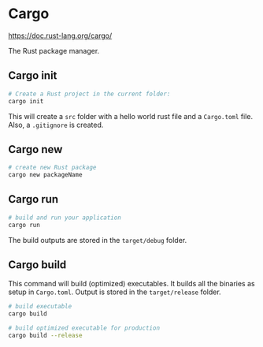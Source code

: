 # Cargo

https://doc.rust-lang.org/cargo/

The Rust package manager.

## Cargo init

```bash
# Create a Rust project in the current folder:
cargo init
```

This will create a `src` folder with a hello world rust file and a `Cargo.toml` file. Also, a `.gitignore` is created.

## Cargo new

```bash
# create new Rust package
cargo new packageName
```


## Cargo run

```bash
# build and run your application
cargo run
```
The build outputs are stored in the `target/debug` folder.


## Cargo build

This command will build (optimized) executables. It builds all the binaries as setup in `Cargo.toml`. Output is stored in the `target/release` folder.

```bash
# build executable
cargo build

# build optimized executable for production
cargo build --release
```
